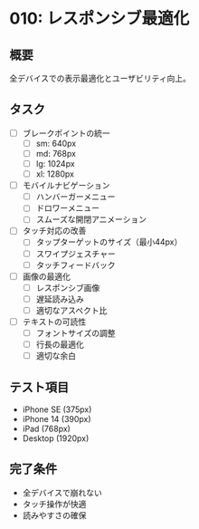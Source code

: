 # 010: レスポンシブ最適化

## 概要
全デバイスでの表示最適化とユーザビリティ向上。

## タスク
- [ ] ブレークポイントの統一
  - [ ] sm: 640px
  - [ ] md: 768px
  - [ ] lg: 1024px
  - [ ] xl: 1280px
- [ ] モバイルナビゲーション
  - [ ] ハンバーガーメニュー
  - [ ] ドロワーメニュー
  - [ ] スムーズな開閉アニメーション
- [ ] タッチ対応の改善
  - [ ] タップターゲットのサイズ（最小44px）
  - [ ] スワイプジェスチャー
  - [ ] タッチフィードバック
- [ ] 画像の最適化
  - [ ] レスポンシブ画像
  - [ ] 遅延読み込み
  - [ ] 適切なアスペクト比
- [ ] テキストの可読性
  - [ ] フォントサイズの調整
  - [ ] 行長の最適化
  - [ ] 適切な余白

## テスト項目
- iPhone SE (375px)
- iPhone 14 (390px)
- iPad (768px)
- Desktop (1920px)

## 完了条件
- 全デバイスで崩れない
- タッチ操作が快適
- 読みやすさの確保